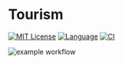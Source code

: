 # Tourism

<!-- [START BADGES] -->
<!-- Please keep comment here to allow auto update -->
[![MIT License](https://img.shields.io/github/license/yohan-kang/Tourism?style=flat-square)](https://github.com/yohan-kang/Tourism/blob/master/LICENSE)
[![Language](https://img.shields.io/github/languages/top/yohan-kang/Tourism?style=flat-square)](https://www.typescriptlang.org)
[![CI](https://img.shields.io/github/workflow/status/yohan-kang/Tourism/actions/workflows/django.yml/badge.svg?style=flat-square)](https://github.com/yohan-kang/Tourism/actions/workflows/django.yml)
<!-- [END BADGES] -->

![example workflow](https://github.com/yohan-kang/Tourism/actions/workflows/django.yml/badge.svg)
